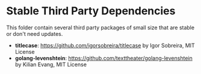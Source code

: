 # Stable Third Party Dependencies

This folder contain several third party packages of small size that are stable
or don't need updates.

- **titlecase**: https://github.com/igorsobreira/titlecase by Igor Sobreira, MIT
  License
- **golang-levenshtein**: https://github.com/texttheater/golang-levenshtein by
  Kilian Evang, MIT License
